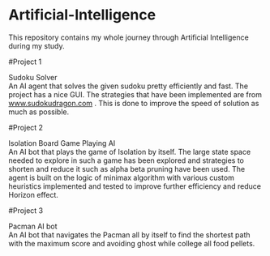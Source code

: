 # Artificial-Intelligence<br>
This repository contains my whole journey through Artificial Intelligence during my study.<br>

#Project 1

Sudoku Solver<br>
An AI agent that solves the given sudoku pretty efficiently and fast. The project has a nice GUI. The strategies that have been implemented are from www.sudokudragon.com . This is done to improve the speed of solution as much as possible.

#Project 2

Isolation Board Game Playing AI<br>
An AI bot that plays the game of Isolation by itself. The large state space needed to explore in such a game has been explored and strategies to shorten and reduce it such as alpha beta pruning have been used. The agent is built on the logic of minimax algorithm with various custom heuristics implemented and tested to improve further efficiency and reduce Horizon effect.

#Project 3

Pacman AI bot<br>
An AI bot that navigates the Pacman all by itself to find the shortest path with the maximum score and avoiding ghost while college all food pellets.

